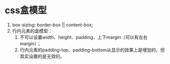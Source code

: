 
# css盒模型

1. box-sizing: border-box || content-box;
2. 行内元素的盒模型：
   1. 不可以设置width、height、padding、上下margin（可以有左右margin）；
   2. 行内元素的padding-top、padding-bottom从显示的效果上是增加的，但其实设置的是无效的。

